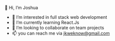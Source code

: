   👋 Hi, I’m Joshua
- 👀 I’m interested in full stack web development
- 🌱 I’m currently learning React.Js
- 💞️ I’m looking to collaborate on team projects
- 📫 you can reach me via jkweknow@gmail.com

<!---
jhaykayy/jhaykayy is a ✨ special ✨ repository because its `README.md` (this file) appears on your GitHub profile.
You can click the Preview link to take a look at your changes.
--->

